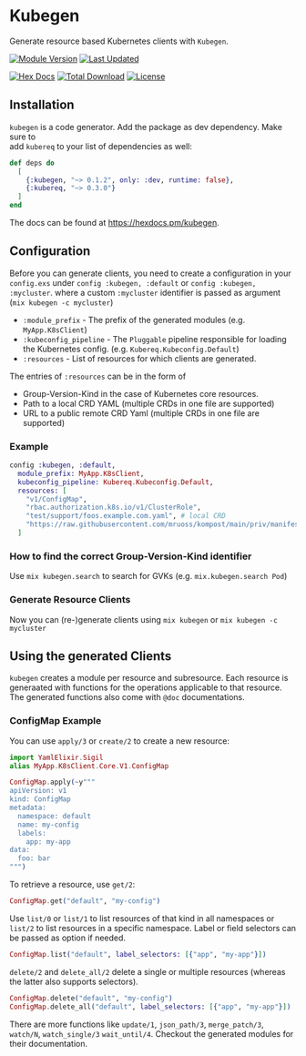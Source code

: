 # Kubegen

Generate resource based Kubernetes clients with `Kubegen`.

[![Module Version](https://img.shields.io/hexpm/v/kubegen.svg)](https://hex.pm/packages/kubegen)
[![Last Updated](https://img.shields.io/github/last-commit/mruoss/kubegen.svg)](https://github.com/mruoss/kubegen/commits/main)

[![Hex Docs](https://img.shields.io/badge/hex-docs-lightgreen.svg)](https://hexdocs.pm/kubegen/)
[![Total Download](https://img.shields.io/hexpm/dt/kubegen.svg)](https://hex.pm/packages/kubegen)
[![License](https://img.shields.io/hexpm/l/kubegen.svg)](https://github.com/mruoss/kubegen/blob/main/LICENSE.md)

## Installation

`kubegen` is a code generator. Add the package as dev dependency. Make sure to  
add `kubereq` to your list of dependencies as well:

```elixir
def deps do
  [
    {:kubegen, "~> 0.1.2", only: :dev, runtime: false},
    {:kubereq, "~> 0.3.0"}
  ]
end
```

The docs can be found at <https://hexdocs.pm/kubegen>.

## Configuration

Before you can generate clients, you need to create a configuration in your
`config.exs` under `config :kubegen, :default` or `config :kubegen, :mycluster`.
where a custom `:mycluster` identifier is passed as argument
(`mix kubegen -c mycluster`)

- `:module_prefix` - The prefix of the generated modules (e.g. `MyApp.K8sClient`)
- `:kubeconfig_pipeline` - The `Pluggable` pipeline responsible for loading the Kubernetes config. (e.g. `Kubereq.Kubeconfig.Default`)
- `:resources` - List of resources for which clients are generated.

The entries of `:resources` can be in the form of

- Group-Version-Kind in the case of Kubernetes core resources.
- Path to a local CRD YAML (multiple CRDs in one file are supported)
- URL to a public remote CRD Yaml (multiple CRDs in one file are supported)

### Example

```ex
config :kubegen, :default,
  module_prefix: MyApp.K8sClient,
  kubeconfig_pipeline: Kubereq.Kubeconfig.Default,
  resources: [
    "v1/ConfigMap",
    "rbac.authorization.k8s.io/v1/ClusterRole",
    "test/support/foos.example.com.yaml", # local CRD
    "https://raw.githubusercontent.com/mruoss/kompost/main/priv/manifest/postgresdatabase.crd.yaml" # public remote CRD
  ]
```

### How to find the correct Group-Version-Kind identifier

Use `mix kubegen.search` to search for GVKs (e.g. `mix.kubegen.search Pod`)

### Generate Resource Clients

Now you can (re-)generate clients using `mix kubegen` or `mix kubegen -c mycluster`

## Using the generated Clients

`kubegen` creates a module per resource and subresource. Each resource is
generaated with functions for the operations applicable to that resource. The
generated functions also come with `@doc` documentations.

### ConfigMap Example

You can use `apply/3` or `create/2` to create a new resource:

```ex
import YamlElixir.Sigil
alias MyApp.K8sClient.Core.V1.ConfigMap

ConfigMap.apply(~y"""
apiVersion: v1
kind: ConfigMap
metadata:
  namespace: default
  name: my-config
  labels:
    app: my-app
data:
  foo: bar
""")
```

To retrieve a resource, use `get/2`:

```ex
ConfigMap.get("default", "my-config")
```

Use `list/0` or `list/1` to list resources of that kind in all namespaces or
`list/2` to list resources in a specific namespace. Label or field selectors can
be passed as option if needed.

```ex
ConfigMap.list("default", label_selectors: [{"app", "my-app"}])
```

`delete/2` and `delete_all/2` delete a single or multiple resources (whereas the
latter also supports selectors).

```ex
ConfigMap.delete("default", "my-config")
ConfigMap.delete_all("default", label_selectors: [{"app", "my-app"}])
```

There are more functions like `update/1`, `json_path/3`, `merge_patch/3`,
`watch/N`, `watch_single/3` `wait_until/4`. Checkout the generated modules for
their documentation.
